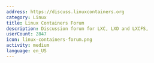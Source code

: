 ```yaml
---
address: https://discuss.linuxcontainers.org
category: Linux
title: Linux Containers Forum
description: Discussion forum for LXC, LXD and LXCFS,
userCount: 2847
icon: linux-containers-forum.png
activity: medium
language: en_US
---
```

